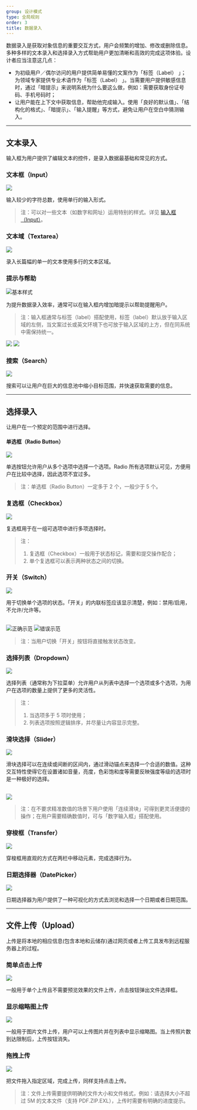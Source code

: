 ```yaml
---
group: 设计模式
type: 全局规则
order: 3
title: 数据录入
---
```


数据录入是获取对象信息的重要交互方式，用户会频繁的增加、修改或删除信息。多种多样的文本录入和选择录入方式帮助用户更加清晰和高效的完成这项体验。设计者应当注意这几点：

- 为初级用户／偶尔访问的用户提供简单易懂的文案作为「标签（Label） 」；为领域专家提供专业术语作为「标签（Label） 」。当需要用户提供敏感信息时，通过「暗提示」来说明系统为什么要这么做，例如：需要获取身份证号码、手机号码时；
- 让用户能在上下文中获取信息，帮助他完成输入。使用「良好的默认值」、「结构化的格式」、「暗提示」、「输入提醒」等方式，避免让用户在空白中猜测输入。

---

## 文本录入

输入框为用户提供了编辑文本的控件，是录入数据最基础和常见的方式。

### 文本框（Input）

<ImagePreview>
<img class="preview-img no-padding" src="https://gw.alipayobjects.com/zos/rmsportal/tlOeUNcdGkvWedJpiTSz.png">
</ImagePreview>

输入较少的字符总数，使用单行的输入形式。

> 注：可以对一些文本（如数字和网址）运用特别的样式。详见 [输入框（Input）](/components/input-cn)。

### 文本域（Textarea）

<ImagePreview>
<img class="preview-img no-padding" src="https://gw.alipayobjects.com/zos/rmsportal/HwJLPhuelqEaeQvsYlFz.png">
</ImagePreview>

录入长篇幅的单一的文本使用多行的文本区域。

### 提示与帮助

<ImagePreview>
<img class="preview-img no-padding" src="https://gw.alipayobjects.com/zos/rmsportal/cggdJfFgvDlOwaFRylSk.png" alt="基本样式">
</ImagePreview>

为提升数据录入效率，通常可以在输入框内增加暗提示以帮助提醒用户。

> 注：输入框通常与标签（label）搭配使用，标签（label）默认放于输入区域的左侧，当文案过长或英文环境下也可放于输入区域的上方，但在同系统中需保持统一。

<ImagePreview>
<img class="preview-img no-padding" src="https://gw.alipayobjects.com/zos/rmsportal/xcDCXmgTCeXWelIovxvh.png" description="当说明文案较长时，你可以使用一个「信息」图标或者提示工具。">
</ImagePreview>

<ImagePreview>
<img class="preview-img no-padding" src="https://gw.alipayobjects.com/zos/rmsportal/AUTvHOWDsCTgSojYrQms.png" description="对于那些短的输入提醒（短于一句），你可以将其放置在输入框的下方。">
</ImagePreview>

### 搜索（Search）

<ImagePreview>
<img class="preview-img no-padding" src="https://gw.alipayobjects.com/zos/rmsportal/xLIltABSbmNgukJTZShA.png">
</ImagePreview>

搜索可以让用户在巨大的信息池中缩小目标范围，并快速获取需要的信息。

---

## 选择录入

让用户在一个预定的范围中进行选择。

#### 单选框（Radio Button）

<ImagePreview>
<img class="preview-img no-padding" src="https://gw.alipayobjects.com/zos/rmsportal/mLZUWZmJZKiTmcGFzaOC.png">
</ImagePreview>

单选按钮允许用户从多个选项中选择一个选项。Radio 所有选项默认可见，方便用户在比较中选择，因此选项不宜过多。

> 注：单选框（Radio Button）一定多于 2 个，一般少于 5 个。

### 复选框（Checkbox）

<ImagePreview>
<img class="preview-img no-padding" src="https://gw.alipayobjects.com/zos/rmsportal/DvQNtGZJgMZNAtfgweGo.png">
</ImagePreview>

复选框用于在一组可选项中进行多项选择时。

> 注：
>
> 1. 复选框（Checkbox）一般用于状态标记，需要和提交操作配合；
> 2. 单个复选框可以表示两种状态之间的切换。

### 开关（Switch）

<ImagePreview>
<img class="preview-img no-padding" src="https://gw.alipayobjects.com/zos/rmsportal/MsOFIDWorXeobBLkEwjS.png">
</ImagePreview>

用于切换单个选项的状态。「开关」的内联标签应该显示清楚，例如：禁用/启用，不允许/允许等。

<br />

<ImagePreview>
<img class="preview-img no-padding good" src="https://gw.alipayobjects.com/zos/rmsportal/GJNIykRlFgmVRSKNGOCg.png" alt="正确示范">
<img class="preview-img no-padding bad" src="https://gw.alipayobjects.com/zos/rmsportal/gLJCJDtOquBTRdBSoGYe.png" alt="错误示范" description="切换「开关」结果会立即生效，无需与操作按钮搭配使用。">
</ImagePreview>

> 注：当用户切换「开关」按钮将直接触发状态改变。

### 选择列表（Dropdown）

<ImagePreview>
<img class="preview-img no-padding" src="https://gw.alipayobjects.com/zos/rmsportal/wbOaUEKPkjzVFNLabvtF.png">
</ImagePreview>

选择列表（通常称为下拉菜单）允许用户从列表中选择一个选项或多个选项，为用户在选项的数量上提供了更多的灵活性。

> 注：
>
> 1. 当选项多于 5 项时使用；
> 2. 列表选项按照逻辑排序，并尽量让内容显示完整。

### 滑块选择（Slider）

<ImagePreview>
<img class="preview-img no-padding" src="https://gw.alipayobjects.com/zos/rmsportal/kfDmEBuFbbDsrsqTyxIH.png">
</ImagePreview>

滑块选择可以在连续或间断的区间内，通过滑动锚点来选择一个合适的数值。这种交互特性使得它在设置诸如音量，亮度，色彩饱和度等需要反映强度等级的选项时是一种极好的选择。

<br />

<ImagePreview>
<img class="preview-img no-padding" src="https://gw.alipayobjects.com/zos/rmsportal/jRUNDmdChSEsFAXVBzAx.png">
</ImagePreview>

> 注：在不要求精准数值的场景下用户使用「连续滑块」可得到更灵活便捷的操作；在用户需要精确数值时，可与「数字输入框」搭配使用。

### 穿梭框（Transfer）

<ImagePreview>
<img class="preview-img no-padding" src="https://gw.alipayobjects.com/zos/rmsportal/fxYgAmCVVkduXRfBYUCo.png">
</ImagePreview>

穿梭框用直观的方式在两栏中移动元素，完成选择行为。

### 日期选择器（DatePicker）

<ImagePreview>
<img class="preview-img no-padding" src="https://gw.alipayobjects.com/zos/rmsportal/IyntUBesFLpPNQTHtgVk.png">
</ImagePreview>

日期选择器为用户提供了一种可视化的方式去浏览和选择一个日期或者日期范围。

---

## 文件上传（Upload）

上传是将本地的相应信息(包含本地和云储存)通过网页或者上传工具发布到远程服务器上的过程。

### 简单点击上传

<ImagePreview>
<img class="preview-img no-padding" src="https://gw.alipayobjects.com/zos/rmsportal/nslSHZVgVxmBNgKhFcqT.png">
</ImagePreview>

一般用于单个上传且不需要预览效果的文件上传，点击按钮弹出文件选择框。

### 显示缩略图上传

<ImagePreview>
<img class="preview-img no-padding" src="https://gw.alipayobjects.com/zos/rmsportal/HQvQFtYdIQKoUOjgSFQP.png">
</ImagePreview>

一般用于图片文件上传，用户可以上传图片并在列表中显示缩略图。当上传照片数到达限制后，上传按钮消失。

### 拖拽上传

<ImagePreview>
<img class="preview-img no-padding" src="https://gw.alipayobjects.com/zos/rmsportal/evyhWzbCtinnGURCPJSn.png">
</ImagePreview>

把文件拖入指定区域，完成上传，同样支持点击上传。

> 注：文件上传需要提供明确的文件大小和文件格式，例如：请选择大小不超过 5M 的文本文件（支持 PDF.ZIP.EXL），上传时需要有明确的进度提示。

